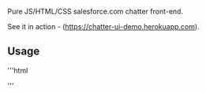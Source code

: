 Pure JS/HTML/CSS salesforce.com chatter front-end.

See it in action - (https://chatter-ui-demo.herokuapp.com).

Usage
------------------------------
'''html
<html></html>
'''

